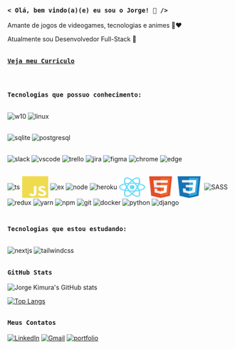 
### ```< Olá, bem vindo(a)(e) eu sou o Jorge! 🚀 />```

Amante de jogos de videogames, tecnologias e animes 👾❤

Atualmente sou Desenvolvedor Full-Stack 🤳 

## 


### [`Veja meu Curriculo`](https://docs.google.com/document/d/1Gdow45JB0HJ866atlqK5lDUy9F7W71FomZUsKDxNGaI/edit?usp=sharing)
    
<div style="display: inline_block"><br>
  
  ### ```Tecnologias que possuo conhecimento:``` 
  
  ##
  <img align="center" alt="w10" title='Windows' height="50" width="60" src="https://cdn.jsdelivr.net/gh/devicons/devicon/icons/windows8/windows8-original.svg" />
  <img align="center" alt="linux" title='Linux' height="50" width="60" src="https://cdn.jsdelivr.net/gh/devicons/devicon/icons/linux/linux-original.svg" />
  
  ##
  <img align="center" alt="sqlite" title='SQLite' height="50" width="60" src="https://cdn.jsdelivr.net/gh/devicons/devicon/icons/sqlite/sqlite-original-wordmark.svg" />        
  <img align="center" alt="postgresql" title='PostgreSQL' height="50" width="60" src="https://cdn.jsdelivr.net/gh/devicons/devicon/icons/postgresql/postgresql-original-wordmark.svg" /> 
   
  ##
  <img align="center" alt="slack" title='Slack' height="50" width="60" src="https://cdn.jsdelivr.net/gh/devicons/devicon/icons/slack/slack-original.svg" />
  <img align="center" alt="vscode" title='VSCode' height="50" width="60" src="https://cdn.jsdelivr.net/gh/devicons/devicon/icons/vscode/vscode-original.svg" />
  <img align="center" alt="trello" title='Trello' height="50" width="60" src="https://cdn.jsdelivr.net/gh/devicons/devicon/icons/trello/trello-plain-wordmark.svg" />
  <img align="center" alt="jira" title='Jira' height="50" width="60" src="https://cdn.jsdelivr.net/gh/devicons/devicon/icons/jira/jira-original-wordmark.svg" />
  <img align="center" alt="figma" title='Figma' height="50" width="60" src="https://cdn.jsdelivr.net/gh/devicons/devicon/icons/figma/figma-original.svg" />
  <img align="center" alt="chrome" title='Chrome' height="50" width="60" src="https://cdn.jsdelivr.net/gh/devicons/devicon/icons/chrome/chrome-original.svg" />
  <img align="center" alt="edge" title='Edge' height="50" width="50" src="https://i.ibb.co/Bt37Hdw/edge.png" />
  
  ##
  <img align="center" alt="ts" title='TypeScript' height="50" width="60" src="https://cdn.jsdelivr.net/gh/devicons/devicon/icons/typescript/typescript-original.svg" />
  <img align="center" alt="js" title='JavaScript' height="50" width="60" src="https://raw.githubusercontent.com/devicons/devicon/master/icons/javascript/javascript-plain.svg" />
  <img align="center" alt="ex" title='Express' height="50" width="60" src="https://cdn.jsdelivr.net/gh/devicons/devicon/icons/express/express-original.svg" />
  <img align="center" alt="node" title='NodeJS' height="50" width="60" src="https://cdn.jsdelivr.net/gh/devicons/devicon/icons/nodejs/nodejs-plain.svg" />
  <img align="center" alt="heroku" title='Heroku' height="50" width="60" src="https://cdn.jsdelivr.net/gh/devicons/devicon/icons/heroku/heroku-original-wordmark.svg" />
  <img align="center" alt="React" title='ReactJS' height="50" width="60" src="https://raw.githubusercontent.com/devicons/devicon/master/icons/react/react-original.svg" />
  <img align="center" alt="HTML" title='HTML5' height="50" width="60" src="https://raw.githubusercontent.com/devicons/devicon/master/icons/html5/html5-original.svg" />
  <img align="center" alt="CSS" title='CSS3' height="50" width="60" src="https://raw.githubusercontent.com/devicons/devicon/master/icons/css3/css3-original.svg" />
  <img align="center" alt="SASS" title='SASS' height="50" width="60" src="https://cdn.jsdelivr.net/gh/devicons/devicon/icons/sass/sass-original.svg" />        
  <img align="center" alt="redux" title='Redux' height="50" width="60" src="https://cdn.jsdelivr.net/gh/devicons/devicon/icons/redux/redux-original.svg" />
  <img align="center" alt="yarn" title='yarn' height="50" width="60" src="https://cdn.jsdelivr.net/gh/devicons/devicon/icons/yarn/yarn-original-wordmark.svg" />
  <img align="center" alt="npm" title='npm' height="50" width="60" src="https://cdn.jsdelivr.net/gh/devicons/devicon/icons/npm/npm-original-wordmark.svg" />
  <img align="center" alt="git" title='GIT' height="50" width="60" src="https://cdn.jsdelivr.net/gh/devicons/devicon/icons/git/git-plain.svg" />
  <img align="center" alt="docker" title='Docker' height="50" width="60" src="https://cdn.jsdelivr.net/gh/devicons/devicon/icons/docker/docker-original.svg" />
  <img align="center" alt="python" title='Python' height="50" width="60" src="https://cdn.jsdelivr.net/gh/devicons/devicon/icons/python/python-original.svg" />
  <img align="center" alt="django" title='Django' height="50" width="60" src="https://cdn.jsdelivr.net/gh/devicons/devicon/icons/django/django-plain.svg" />
</div>

<div style="display: inline_block">
<br/>
    
### ```Tecnologias que estou estudando:``` 
  
  ##
  
  <img align="center" alt="nextjs" title='NextJS' height="50" width="60" src="https://cdn.jsdelivr.net/gh/devicons/devicon/icons/nextjs/nextjs-original-wordmark.svg" />
  <img align="center" alt="tailwindcss" title='TailwindCSS' height="50" width="60" src="https://cdn.jsdelivr.net/gh/devicons/devicon/icons/tailwindcss/tailwindcss-original-wordmark.svg" />   
</div>
          
  
  ##
  
  ### ```GitHub Stats```
  
  ![Jorge Kimura's GitHub stats](https://github-readme-stats.vercel.app/api?username=jorgekimura2001&show_icons=true&theme=radical&include_all_commits=true&count_private=true)
  
  [![Top Langs](https://github-readme-stats.vercel.app/api/top-langs/?username=jorgekimura2001&layout=compact&theme=radical)](https://github.com/jorgekimura2001/github-readme-stats)
  
  ##
 
  ### ```Meus Contatos```
<div> 
  <a href="https://www.linkedin.com/in/jorge-kimura" target="_blank"><img src="https://img.shields.io/badge/-LinkedIn-%230077B5?style=for-the-badge&logo=linkedin&logoColor=white" title='LinkedIn' alt='LinkedIn' target="_blank"></a> 
  <a href = "mailto:kimurajorge2001@gmail.com"><img src="https://img.shields.io/badge/Gmail-D14836?style=for-the-badge&logo=gmail&logoColor=white" alt='Gmail' title='Gmail' target="_blank"></a>
  <a href = "https://portfolio-nine-rho-33.vercel.app/" target="_blank"><img height="30" width="40" src="https://www.svgrepo.com/show/429905/portfolio-my-profile-browser.svg" title='portfolio' alt='portfolio'></a> 
</div>
 
